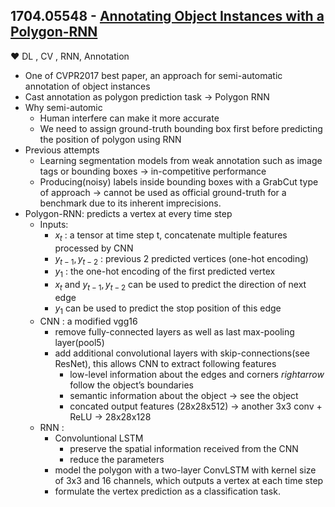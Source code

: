 ## 1704.05548 - [Annotating Object Instances with a Polygon-RNN](https://arxiv.org/abs/1704.05548)
&hearts; DL , CV , RNN, Annotation
+ One of CVPR2017 best paper, an approach for semi-automatic annotation of object instances
+ Cast annotation as polygon prediction task $\rightarrow$ Polygon RNN
+ Why semi-automic
  + Human interfere can make it more accurate
  + We need to assign ground-truth bounding box first before predicting the position of polygon using RNN
+ Previous attempts
  + Learning segmentation models from weak annotation such as image tags or bounding boxes $\rightarrow$ in-competitive performance
  + Producing(noisy) labels inside bounding boxes with a GrabCut type of approach $\rightarrow$ cannot be used as official ground-truth for a benchmark due to its inherent imprecisions.
+ Polygon-RNN: predicts a vertex at every time step
  + Inputs:
    + $x_t$ : a tensor at time step t, concatenate multiple features processed by CNN
    + $y_{t-1}, y_{t-2}$ : previous 2 predicted vertices (one-hot encoding)
    + $y_1$ : the one-hot encoding of the first predicted vertex
    + $x_t$ and $y_{t-1}, y_{t-2}$ can be used to predict the direction of next edge
    + $y_1$ can be used to predict the stop position of this edge
  + CNN : a modified vgg16
    + remove fully-connected layers as well as last max-pooling layer(pool5)
    + add additional convolutional layers with skip-connections(see ResNet), this allows CNN to extract following features  
      + low-level information about the edges and corners $rightarrow$ follow the object’s boundaries
      + semantic information about the object $\rightarrow$ see the object
      + concated output features (28x28x512) $\rightarrow$ another 3x3 conv + ReLU $\rightarrow$ 28x28x128
  + RNN : 
    + Convoluntional LSTM
      + preserve the spatial information received from the CNN
      + reduce the parameters
    + model the polygon with a two-layer ConvLSTM with kernel size of 3x3 and 16 channels, which outputs a vertex at each time step
    + formulate the vertex prediction as a classification task.

